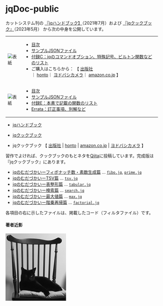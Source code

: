 # jqDoc-public

カットシステム刊の
	[『jqハンドブック】](http://www.cutt.co.jp/book/978-4-87783-491-3.html)（2021年7月）および
	[『jqクックブック』](https://www.cutt.co.jp/book/978-4-87783-508-8.html)（2023年5月）
から次の中身を公開しています。

<table>
 <tr>
  <td><img src="https://www.cutt.co.jp/book/images/978-4-87783-491-3.png" width="150" alt="表紙"></img></td>
  <td>
   <ul>
    <li><a href="./jqHandbook/Toc.md">目次</a></li>
    <li><a href="./jqHandbook/Samples">サンプルJSONファイル</a></li>
    <li><a href="./jqHandbook/sectionC-list.md">付録C：jqのコマンドオプション、特殊記号、ビルトン関数などのリスト</a></li>
    <li>ご購入はこちらから：
    	【
    	<a href="http://www.cutt.co.jp/book/978-4-87783-491-3.html">出版社</a></li>｜
		<a href="https://honto.jp/netstore/pd-book_31037910.html">honto</a></li>｜
		<a href="https://www.yodobashi.com/product/100000009003450000/">ヨドバシカメラ</a></li>｜
		<a href="https://www.amazon.co.jp/jq/dp/4877834915">amazon.co.jp</a></li>
  		】
  	</li>
   </ul>
  </td>
 </tr>
 <tr>
  <td><img src="https://www.cutt.co.jp/book/images/978-4-87783-508-8.png" width="150" alt="表紙"></img></td>
  <td>
   <ul>
  	<li><a href="./jqCookbook/Toc.md">目次</a></li>
	<li><a href="./jqCookbook/Samples">サンプルJSONファイル</a></li>
	<li><a href="./jqCookbook/E-functions.md">付録E：本書で記載の関数のリスト</a></li>
	<li><a href="./jqCookbook/Errata.md">Errata：訂正事項、別解など</a></li>
  </td>
 </tr>
</table>

- [jqハンドブック](./jqHandbook)
- [jqクックブック](./jqCookbook)



 - jqクックブック 【
	[出版社](https://www.cutt.co.jp/book/978-4-87783-508-8.html) |
	[honto](https://honto.jp/netstore/pd-book_32427461.html) |
	[amazon.co.jp](https://www.amazon.co.jp/jq/dp/4877834915) |
	[ヨドバシカメラ](https://www.yodobashi.com/product/100000009003450000/)
 】


習作でよければ、クックブックのもとネタを[Qiita](https://qiita.com/)に投稿しています。完成版は『jqクックブック』にあります。

- [jqのむだづかいーフィボナッチ数・素数生成篇](https://qiita.com/stoyosawa/items/5064ba9ccd0533eb05ef) ... [`fibo.jq`](./filters/fibo.jq), [`prime.jq`](./filters/prime.jq)
- [jqのむだづかいーTSV篇](https://qiita.com/stoyosawa/items/de243c052a6484e3c60e) ... [`tsv.jq`](./filters/tsv.jq)
- [jqのむだづかいー表整形篇](https://qiita.com/stoyosawa/items/ff6635587ef0043da210) ... [`tabular.jq`](./filters/tabular.jq)
- [jqのむだづかいー検索篇](https://qiita.com/stoyosawa/items/d607b09e8140456cd2f8) ... [`search.jq`](./filters/search.jq)
- [jqのむだづかいー最大値篇](https://qiita.com/stoyosawa/items/0fe5d6555af5b6ee8e50)  ... [`max.jq`](./filters/max.jq)
- [jqのむだづかいー階乗再帰篇](https://qiita.com/stoyosawa/items/2707b20819dcaa21d1a4) ... [`factorial.jq`](./filters/factorial.jq)

各項目の右に示したファイルは、掲載したコード（フィルタファイル）です。


#### 著者近影

![著者近影](./imgP-01.png)
